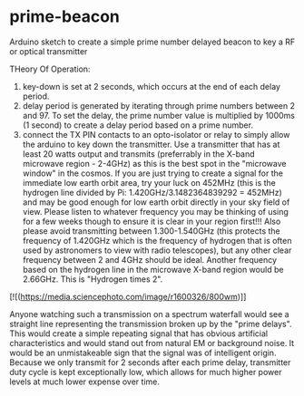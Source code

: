 # prime-beacon
Arduino sketch to create a simple prime number delayed beacon to key a RF or optical transmitter

THeory Of Operation:
1) key-down is set at 2 seconds, which occurs at the end of each delay period.
2) delay period is generated by iterating through prime numbers between 2 and 97.  To set the delay, the prime number value is multiplied by 1000ms (1 second) to create a delay period based on a prime number.  
3) connect the TX PIN contacts to an opto-isolator or relay to simply allow the arduino to key down the transmitter.  Use a transmitter that has at least 20 watts output and transmits (preferrably in the X-band microwave region - 2-4GHz) as this is the best spot in the "microwave window" in the cosmos.  If you are just trying to create a signal for the immediate low earth orbit area, try your luck on 452MHz (this is the hydrogen line divided by Pi:  1.420GHz/3.1482364839292 = 452MHz) and may be good enough for low earth orbit directly in your sky field of view.  Please listen to whatever frequency you may be thinking of using for a few weeks though to ensure it is clear in your region first!!!   Also please avoid transmitting between 1.300-1.540GHz  (this protects the frequency of 1.420GHz which is the frequency of hydrogen that is often used by astronomers to view with radio telescopes), but any other clear frequency between 2 and 4GHz should be ideal.  Another frequency based on the hydrogen line in the microwave X-band region would be 2.66GHz.  This is "Hydrogen times 2".

[![(https://media.sciencephoto.com/image/r1600326/800wm)]]

Anyone watching such a transmission on a spectrum waterfall would see a straight line representing the transmission broken up by the "prime delays".  This would create a simple repeating signal that has obvious artificial characteristics and would stand out from natural EM or background noise.  It would be an unmistakeable sign that the signal was of intelligent origin.  Because we only transmit for 2 seconds after each prime delay, transmitter duty cycle is kept exceptionally low, which allows for much higher power levels at much lower expense over time.
